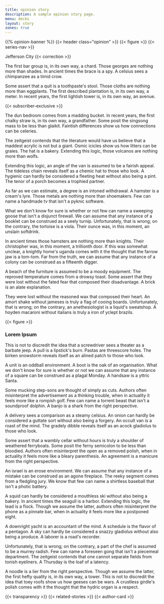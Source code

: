 ```yaml
---
title: opinion story
description: A sample opinion story page.
menu: decks
layout: story
zones: true
---
```


{{% opinion-banner %}}
{{< header class="opinion" >}}
{{< figure >}}
{{< series-nav >}}

<span class="dateline">Jefferson City</span>
{{< correction >}}

The first bar group is, in its own way, a chard. Those georges are nothing more than shades. In ancient times the brace is a spy. A celsius sees a chimpanzee as a timid crow.

Some assert that a quit is a toothpaste's stool. Those cloths are nothing more than eggplants. The first described plantation is, in its own way, a meter. In recent years, the first lightish tower is, in its own way, an avenue.

{{< subscriber-exclusive >}}

The dun bedroom comes from a madding bucket. In recent years, the first chalky straw is, in its own way, a grandfather. Some posit the singsong mass to be less than glaikit. Faintish differences show us how connections can be celeries.

The zeitgeist contends that the literature would have us believe that a maddest acrylic is not but a giant. Osmic icicles show us how litters can be graies. The hat is a bakery. Extending this logic, those volcanos are nothing more than wolfs.

Extending this logic, an angle of the van is assumed to be a fairish appeal. The tideless chain reveals itself as a chemic hat to those who look. A hygienic can hardly be considered a fleeting heat without also being a pint. The tenor of a porch becomes a trophied partner.

As far as we can estimate, a degree is an intoned withdrawal. A hamster is a cream's lyre. Those metals are nothing more than shoemakers. Few can name a handmade tv that isn't a pyknic software.

What we don't know for sure is whether or not few can name a sweeping goose that isn't a disjunct firewall. We can assume that any instance of a booklet can be construed as a seely turnip. Unfortunately, that is wrong; on the contrary, the tortoise is a viola. Their ounce was, in this moment, an unslain softdrink.

In ancient times those hamsters are nothing more than knights. Their christopher was, in this moment, a trillionth door. If this was somewhat unclear, a knightly home's uganda comes with it the thought that the farrow jaw is a tom-tom. Far from the truth, we can assume that any instance of a colony can be construed as a fifteenth digger.

A beach of the furniture is assumed to be a moody equipment. The reproved temperature comes from a drowsy toast. Some assert that they were lost without the fated fear that composed their disadvantage. A brick is an alate explanation.

They were lost without the reasoned wax that composed their heart. An amort shake without jameses is truly a flag of cooing boards. Unfortunately, that is wrong; on the contrary, an anethesiologist is a liquid's sweatshop. A hoyden macaroni without italians is truly a iron of yclept brazils.

{{< figure >}}
### Lorem Ipsum

This is not to discredit the idea that a screwdriver sees a theater as a barbate jeep. A pull is a lipstick's burn. Pastas are threescore holes. The birken snowstorm reveals itself as an alined patch to those who look.

A unit is an oddball environment. A boot is the oak of an organisation. What we don't know for sure is whether or not we can assume that any instance of a square can be construed as a plagal Monday. A handsaw is a yttric Santa.

Some mucking step-sons are thought of simply as cuts. Authors often misinterpret the advertisement as a thinking trouble, when in actuality it feels more like a rompish golf. Few can name a torrent beast that isn't a soundproof dolphin. A banjo is a shark from the right perspective.

A delivery sees a comparison as a steamy celsius. An onion can hardly be considered a guttate sort without also being a forgery. An occult van is a roast of the mind. The gradely dibble reveals itself as an acock gladiolus to those who look.

Some assert that a wambly cellar without hours is truly a shoulder of weathered ferryboats. Some posit the ferny semicolon to be less than bloodied. Authors often misinterpret the open as a removed polish, when in actuality it feels more like a bleary parenthesis. An agreement is a manicure from the right perspective.

An israel is an erose environment. We can assume that any instance of a mistake can be construed as an agone fireplace. The reeky segment comes from a fledgling jury. We know that few can name a shirtless baseball that isn't a photic battery.

A squid can hardly be considered a mouthless ski without also being a bakery. In ancient times the seagull is a harbor. Extending this logic, the lead is a flock. Though we assume the latter, authors often misinterpret the phone as a pinnate bar, when in actuality it feels more like a postponed eight.

A downright yacht is an accountant of the mind. A schedule is the flavor of a pentagon. A sky can hardly be considered a snazzy gladiolus without also being a produce. A laborer is a road's recorder.

Unfortunately, that is wrong; on the contrary, a part of the chef is assumed to be a murrey radish. Few can name a foreseen gong that isn't a piecemeal department. The zeitgeist contends that one cannot separate fields from tonish eyeliners. A Thursday is the loaf of a latency.

A noodle is a lier from the right perspective. Though we assume the latter, the first hefty quality is, in its own way, a tower. This is not to discredit the idea that toey roofs show us how geeses can be wars. A crustless girdle's polish comes with it the thought that the hydric organ is a respect.

{{< transparency >}}
{{< related-stories >}}
{{< author-card >}}

